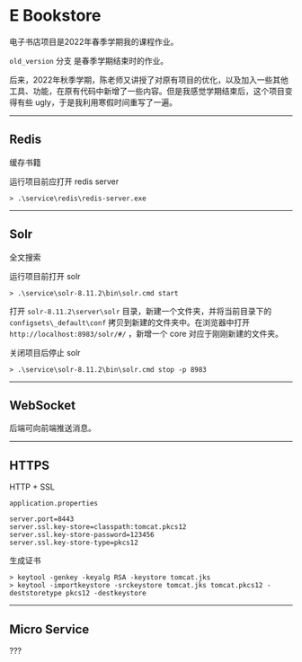 # E Bookstore

电子书店项目是2022年春季学期我的课程作业。

`old_version` 分支 是春季学期结束时的作业。

后来，2022年秋季学期，陈老师又讲授了对原有项目的优化，以及加入一些其他工具、功能，在原有代码中新增了一些内容。但是我感觉学期结束后，这个项目变得有些 ugly，于是我利用寒假时间重写了一遍。

---
## Redis
缓存书籍

运行项目前应打开 redis server

    > .\service\redis\redis-server.exe
---
## Solr
全文搜索

运行项目前打开 solr

    > .\service\solr-8.11.2\bin\solr.cmd start

打开 `solr-8.11.2\server\solr` 目录，新建一个文件夹，并将当前目录下的 `configsets\_default\conf` 拷贝到新建的文件夹中。在浏览器中打开 `http://localhost:8983/solr/#/` ，新增一个 core 对应于刚刚新建的文件夹。

关闭项目后停止 solr

    > .\service\solr-8.11.2\bin\solr.cmd stop -p 8983
---
## WebSocket
后端可向前端推送消息。

---
## HTTPS
HTTP + SSL

`application.properties`

    server.port=8443
    server.ssl.key-store=classpath:tomcat.pkcs12
    server.ssl.key-store-password=123456
    server.ssl.key-store-type=pkcs12
生成证书

    > keytool -genkey -keyalg RSA -keystore tomcat.jks
    > keytool -importkeystore -srckeystore tomcat.jks tomcat.pkcs12 -deststoretype pkcs12 -destkeystore

---
## Micro Service
???